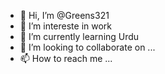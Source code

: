 - 👋 Hi, I’m @Greens321
- 👀 I’m intereste in work
- 🌱 I’m currently learning Urdu 
- 💞️ I’m looking to collaborate on ...
- 📫 How to reach me ...

<!---
Greens321/Greens321 is a ✨ special ✨ repository because its `README.md` (this file) appears on your GitHub profile.
You can click the Preview link to take a look at your changes.
--->
